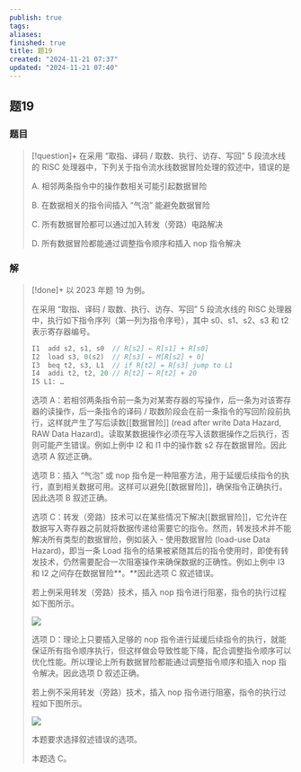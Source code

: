 ```yaml
---
publish: true
tags: 
aliases: 
finished: true
title: 题19
created: "2024-11-21 07:37"
updated: "2024-11-21 07:40"
---
```

## 题19
### 题目
> [!question]+
> 在采用 “取指、译码 / 取数、执行、访存、写回” 5 段流水线的 RISC 处理器中，下列关于指令流水线数据冒险处理的叙述中，错误的是
> 
> A. 相邻两条指令中的操作数相关可能引起数据冒险
> 
> B. 在数据相关的指令间插入 “气泡” 能避免数据冒险
> 
> C. 所有数据冒险都可以通过加入转发（旁路）电路解决
> 
> D. 所有数据冒险都能通过调整指令顺序和插入 nop 指令解决
### 解
> [!done]+
> 以 2023 年题 19 为例。
> 
> 在采用 “取指、译码 / 取数、执行、访存、写回” 5 段流水线的 RISC 处理器中，执行如下指令序列（第一列为指令序号），其中 s0、s1、s2、s3 和 t2 表示寄存器编号。
> 
> ```cpp
> I1  add s2, s1, s0  // R[s2] ← R[s1] + R[s0]
> I2  load s3, 0(s2)  // R[s3] ← M[R[s2] + 0]
> I3  beq t2, s3, L1  // if R[t2] = R[s3] jump to L1
> I4  addi t2, t2, 20 // R[t2] ← R[t2] + 20
> I5 L1: …
> ```
> 
> 选项 A：若相邻两条指令前一条为对某寄存器的写操作，后一条为对该寄存器的读操作，后一条指令的译码 / 取数阶段会在前一条指令的写回阶段前执行，这样就产生了写后读数[[数据冒险]] (read after write Data Hazard, RAW Data Hazard)。读取某数据操作必须在写入该数据操作之后执行，否则可能产生错误。例如上例中 I2 和 I1 中的操作数 s2 存在数据冒险。因此选项 A 叙述正确。
> 
> 选项 B：插入 “气泡” 或 nop 指令是一种阻塞方法，用于延缓后续指令的执行，直到相关数据可用。这样可以避免[[数据冒险]]，确保指令正确执行。因此选项 B 叙述正确。
> 
> 选项 C：转发（旁路）技术可以在某些情况下解决[[数据冒险]]，它允许在数据写入寄存器之前就将数据传递给需要它的指令。然而，转发技术并不能解决所有类型的数据冒险，例如装入 - 使用数据冒险 (load-use Data Hazard)，即当一条 Load 指令的结果被紧随其后的指令使用时，即使有转发技术，仍然需要配合一次阻塞操作来确保数据的正确性。例如上例中 I3 和 I2 之间存在数据冒险**。**因此选项 C 叙述错误。
> 
> 若上例采用转发（旁路）技术，插入 nop 指令进行阻塞，指令的执行过程如下图所示。
> 
> ![](https://pic1.zhimg.com/v2-772bb3c62dc21ddfd9ac1c48f7e29880_r.jpg)
> 
> 选项 D：理论上只要插入足够的 nop 指令进行延缓后续指令的执行，就能保证所有指令顺序执行，但这样做会导致性能下降，配合调整指令顺序可以优化性能。所以理论上所有数据冒险都能通过调整指令顺序和插入 nop 指令解决。因此选项 D 叙述正确。
> 
> 若上例不采用转发（旁路）技术，插入 nop 指令进行阻塞，指令的执行过程如下图所示。
> 
> ![](https://pica.zhimg.com/v2-820fee63688978aad4d97833b6a6b950_r.jpg)
> 
> 本题要求选择叙述错误的选项。
> 
> 本题选 C。